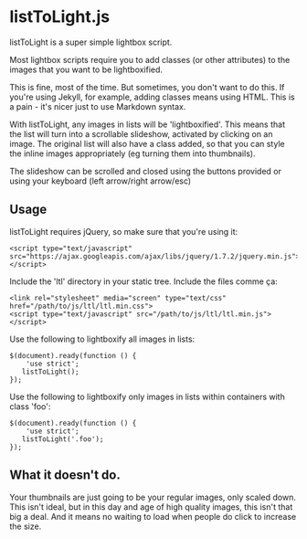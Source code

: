 # listToLight.js

listToLight is a super simple lightbox script.

Most lightbox scripts require you to add classes (or other attributes) to the images that you want to be lightboxified.

This is fine, most of the time. But sometimes, you don't want to do this. If you're using Jekyll, for example, adding classes means using HTML. This is a pain - it's nicer just to use Markdown syntax.

With listToLight, any images in lists will be 'lightboxified'. This means that the list will turn into a scrollable slideshow, activated by clicking on an image. The original list will also have a class added, so that you can style the inline images appropriately (eg turning them into thumbnails).

The slideshow can be scrolled and closed using the buttons provided or using your keyboard (left arrow/right arrow/esc)

## Usage

listToLight requires jQuery, so make sure that you're using it:
    
    <script type="text/javascript" src="https://ajax.googleapis.com/ajax/libs/jquery/1.7.2/jquery.min.js"></script>

Include the 'ltl' directory in your static tree. Include the files comme ça:

    <link rel="stylesheet" media="screen" type="text/css" href="/path/to/js/ltl/ltl.min.css">
    <script type="text/javascript" src="/path/to/js/ltl/ltl.min.js"></script>
    
Use the following to lightboxify all images in lists:

    $(document).ready(function () {
        'use strict';
       listToLight();
    });

Use the following to lightboxify only images in lists within containers with class 'foo':

    $(document).ready(function () {
        'use strict';
       listToLight('.foo');
    });

## What it doesn't do.

Your thumbnails are just going to be your regular images, only scaled down. This isn't ideal, but in this day and age of high quality images, this isn't that big a deal. And it means no waiting to load when people do click to increase the size.
